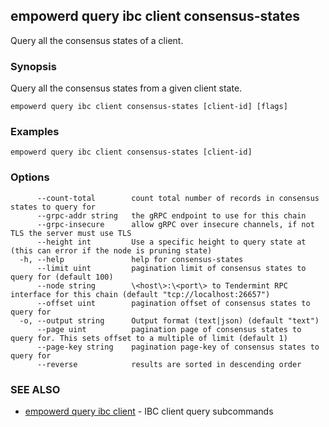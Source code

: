 ## empowerd query ibc client consensus-states

Query all the consensus states of a client.

### Synopsis

Query all the consensus states from a given client state.

```
empowerd query ibc client consensus-states [client-id] [flags]
```

### Examples

```
empowerd query ibc client consensus-states [client-id]
```

### Options

```
      --count-total        count total number of records in consensus states to query for
      --grpc-addr string   the gRPC endpoint to use for this chain
      --grpc-insecure      allow gRPC over insecure channels, if not TLS the server must use TLS
      --height int         Use a specific height to query state at (this can error if the node is pruning state)
  -h, --help               help for consensus-states
      --limit uint         pagination limit of consensus states to query for (default 100)
      --node string        \<host\>:\<port\> to Tendermint RPC interface for this chain (default "tcp://localhost:26657")
      --offset uint        pagination offset of consensus states to query for
  -o, --output string      Output format (text|json) (default "text")
      --page uint          pagination page of consensus states to query for. This sets offset to a multiple of limit (default 1)
      --page-key string    pagination page-key of consensus states to query for
      --reverse            results are sorted in descending order
```

### SEE ALSO

* [empowerd query ibc client](empowerd_query_ibc_client.md)	 - IBC client query subcommands

